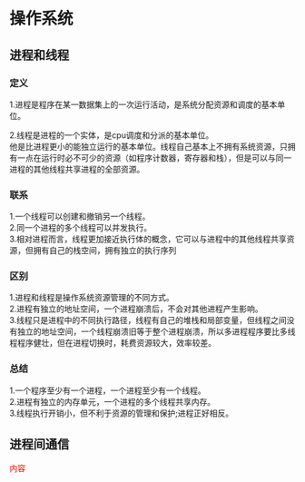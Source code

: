 # 操作系统

## 进程和线程

### 定义

1.进程是程序在某一数据集上的一次运行活动，是系统分配资源和调度的基本单位。
  
  
2.线程是进程的一个实体，是cpu调度和分派的基本单位。  
他是比进程更小的能独立运行的基本单位。线程自己基本上不拥有系统资源，只拥有一点在运行时必不可少的资源（如程序计数器，寄存器和栈），但是可以与同一进程的其他线程共享进程的全部资源。

### 联系

1.一个线程可以创建和撤销另一个线程。  
2.同一个进程的多个线程可以并发执行。  
3.相对进程而言，线程更加接近执行体的概念，它可以与进程中的其他线程共享资源，但拥有自己的栈空间，拥有独立的执行序列

### 区别

1.进程和线程是操作系统资源管理的不同方式。  
2.进程有独立的地址空间，一个进程崩溃后，不会对其他进程产生影响。  
3.线程只是进程中的不同执行路径，线程有自己的堆栈和局部变量，但线程之间没有独立的地址空间，一个线程崩溃旧等于整个进程崩溃，所以多进程程序要比多线程程序健壮，但在进程切换时，耗费资源较大，效率较差。

### 总结

1.一个程序至少有一个进程，一个进程至少有一个线程。  
2.进程有独立的内存单元，一个进程的多个线程共享内存。  
3.线程执行开销小，但不利于资源的管理和保护;进程正好相反。


## 进程间通信
<font color=red>内容</font> 
